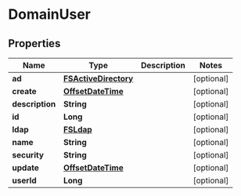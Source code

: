 # DomainUser

## Properties
Name | Type | Description | Notes
------------ | ------------- | ------------- | -------------
**ad** | [**FSActiveDirectory**](FSActiveDirectory.md) |  |  [optional]
**create** | [**OffsetDateTime**](OffsetDateTime.md) |  |  [optional]
**description** | **String** |  |  [optional]
**id** | **Long** |  |  [optional]
**ldap** | [**FSLdap**](FSLdap.md) |  |  [optional]
**name** | **String** |  |  [optional]
**security** | **String** |  |  [optional]
**update** | [**OffsetDateTime**](OffsetDateTime.md) |  |  [optional]
**userId** | **Long** |  |  [optional]

